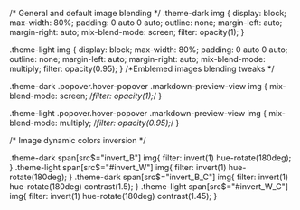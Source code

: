 /* General and default image blending */
.theme-dark img {
  display: block;
  max-width: 80%;
  padding: 0 auto 0 auto;
  outline: none;
  margin-left: auto;
  margin-right: auto;
  mix-blend-mode: screen;
  filter: opacity(1);
  }


.theme-light img {
  display: block;
  max-width: 80%;
  padding: 0 auto 0 auto;
  outline: none;
  margin-left: auto;
  margin-right: auto;
  mix-blend-mode: multiply;
  filter: opacity(0.95);
  }
  /*Emblemed images blending tweaks */


.theme-dark .popover.hover-popover .markdown-preview-view img {
  mix-blend-mode: screen;
  /*filter: opacity(1);*/
  }

.theme-light .popover.hover-popover .markdown-preview-view img {
   mix-blend-mode: multiply;
   /*filter: opacity(0.95);*/
 }

   /* Image dynamic colors inversion */

.theme-dark span[src$="invert_B"] img{ 
  filter: invert(1) hue-rotate(180deg);
}
.theme-light span[src$="#invert_W"] img{
  filter: invert(1) hue-rotate(180deg);
}
.theme-dark span[src$="invert_B_C"] img{
  filter: invert(1) hue-rotate(180deg) contrast(1.5);
}
.theme-light span[src$="#invert_W_C"] img{
  filter: invert(1) hue-rotate(180deg) contrast(1.45);
}
